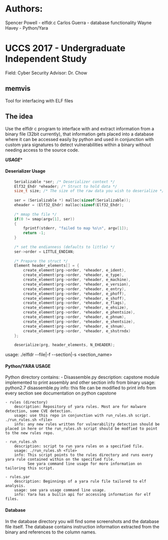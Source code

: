 # Authors:
Spencer Powell - elfldr.c
Carlos Guerra - database functionality
Wayne Havey - Python/Yara

# UCCS 2017 - Undergraduate Independent Study
Field: Cyber Security
Advisor: Dr. Chow

## memvis ##
Tool for interfacing with ELF files

## The idea ##
Use the elfldr c program to interface with and extract information from a binary file (32bit currently), that information gets placed into a database where it can be accessed easily by python and used in conjunction with custom yara signatures to detect vulnerabilities within a binary without needing access to the source code.

*********USAGE**********
#### Deserializer Usage ####
```c
    Serializable *ser; /* Deserializer context */
    Elf32_Ehdr *eheader; /* Struct to hold data */
    size_t size; /* The size of the raw data you wish to deserialize */
    
    ser = (Serializable *) malloc(sizeof(Serializable));
    eheader = (Elf32_Ehdr) malloc(sizeof(Elf32_Ehdr);
    
    /* mmap the file */
    if(0 != smap(argv[1], ser))
    {
        fprintf(stderr, "failed to map %s\n", argv[1]);
        return -1;
    }
    
    /* set the endianness (defaults to little) */
    ser->order = LITTLE_ENDIAN;
    
    /* Prepare the struct */
    Element header_elements[] = {
        create_element(prg->order, *eheader, e_ident),
        create_element(prg->order, *eheader, e_type),
        create_element(prg->order, *eheader, e_machine),
        create_element(prg->order, *eheader, e_version),
        create_element(prg->order, *eheader, e_entry),
        create_element(prg->order, *eheader, e_phoff),
        create_element(prg->order, *eheader, e_shoff),
        create_element(prg->order, *eheader, e_flags),
        create_element(prg->order, *eheader, e_ehsize),
        create_element(prg->order, *eheader, e_phentsize),
        create_element(prg->order, *eheader, e_phnum),
        create_element(prg->order, *eheader, e_shentsize),
        create_element(prg->order, *eheader, e_shnum),
        create_element(prg->order, *eheader, e_shstrndx)
    };
  
    deserialize(prg, header_elements, N_EHEADER);
```

usage: ./elfldr --file|-f <filename> --section|-s <section_name> 

#### Python/YARA USAGE ####

Python directory contains:
    - Disassemble.py
        description: capstone module implemented to print assembly and other section info from binary
        usage: python2.7 disassemble.py <filename>
        info: this file can be modified to print info from every section see documentation on python capstone

    - rules (directory)
        description: Repository of yara rules. Most are for malware detection, some CVE detection. 
        usage: use this repo in conjunction with run_rules.sh script. ./run_rules.sh <file>
        info: any new rules written for vulnerability detection should be placed in here or the run_rules.sh script should be modfied to point to the new rules repo.
        
    - run_rules.sh
        description: script to run yara rules on a specified file.
        usage: ./run_rules.sh <file>
        info: This script points to the rules directory and runs every yara rule contained within on the specified file.
              See yara command line usage for more information on tailoring this script.

    - rules.yar
        description: Beginnings of a yara rule file tailored to elf analysis.
        usage: see yara usage command line usage.
        info: Yara has a builin api for accessing information for elf files.  

#### Database ####
In the database directory you will find some screenshots and the database file itself.
The database contains instruction information extracted from the binary and references to the column names. 
